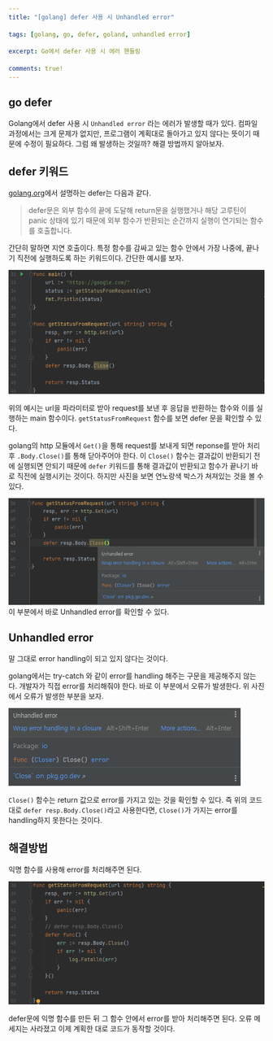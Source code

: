 ```yaml
---
title: "[golang] defer 사용 시 Unhandled error"

tags: [golang, go, defer, goland, unhandled error]

excerpt: Go에서 defer 사용 시 에러 핸들링

comments: true!
---
```


## go defer

Golang에서 defer 사용 시 `Unhandled error` 라는 에러가 발생할 때가 있다. 컴파일 과정에서는 크게 문제가 없지만, 프로그램이 계획대로 돌아가고 있지 않다는 뜻이기 때문에 수정이 필요하다. 그럼 왜 발생하는 것일까? 해결 방법까지 알아보자.

## defer 키워드

[golang.org](golang.org/ref/spec#Defer_statements)에서 설명하는 defer는 다음과 같다.

> defer문은 외부 함수의 끝에 도달해 return문을 실행했거나 해당 고루틴이 panic 상태에 있기 때문에 외부 함수가 반환되는 순간까지 실행이 연기되는 함수를 호출합니다.

간단히 말하면 지연 호출이다. 특정 함수를 감싸고 있는 함수 안에서 가장 나중에, 끝나기 직전에 실행하도록 하는 키워드이다. 간단한 예시를 보자.

![](../assets/img/2021-11-20-1/2.png)

위의 예시는 url을 파라미터로 받아 request를 보낸 후 응답을 반환하는 함수와 이를 실행하는 main 함수이다. `getStatusFromRequest` 함수를 보면 defer 문을 확인할 수 있다.

golang의 http 모듈에서 `Get()`을 통해 request를 보내게 되면 reponse를 받아 처리 후 `.Body.Close()`를 통해 닫아주어야 한다. 이 `Close()` 함수는 결과값이 반환되기 전에 실행되면 안되기 때문에 `defer` 키워드를 통해 결과값이 반환되고 함수가 끝나기 바로 직전에 실행시키는 것이다. 하지만 사진을 보면 연노랑색 박스가 쳐져있는 것을 볼 수 있다.

![](../assets/img/2021-11-20-1/1.png)이 부분에서 바로 Unhandled error를 확인할 수 있다.

## Unhandled error

말 그대로 error handling이 되고 있지 않다는 것이다.

golang에서는 try-catch 와 같이 error를 handling 해주는 구문을 제공해주지 않는다. 개발자가 직접 error를 처리해줘야 한다. 바로 이 부분에서 오류가 발생한다. 위 사진에서 오류가 발생한 부분을 보자.

![](../assets/img/2021-11-20-1/3.png)

`Close()` 함수는 return 값으로 error를 가지고 있는 것을 확인할 수 있다. 즉 위의 코드대로 `defer resp.Body.Close()`라고 사용한다면, `Close()`가 가지는 error를 handling하지 못한다는 것이다.

## 해결방법

익명 함수를 사용해 error를 처리해주면 된다.

![](../assets/img/2021-11-20-1/4.png)

defer문에 익명 함수를 만든 뒤 그 함수 안에서 error를 받아 처리해주면 된다. 오류 메세지는 사라졌고 이제 계획한 대로 코드가 동작할 것이다.

